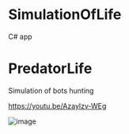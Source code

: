 # SimulationOfLife
 C# app

# PredatorLife

Simulation of bots hunting

https://youtu.be/Azaylzv-WEg

![image](https://github.com/tltrus/SIMULATION-OF-LIFE/assets/77125487/654a6572-f1cb-4a9a-a692-7fa88e277009)


